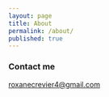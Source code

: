 ```yaml
---
layout: page
title: About
permalink: /about/
published: true
---
```

### Contact me

[roxanecrevier4@gmail.com](mailto:roxanecrevier4@gmail.com)
